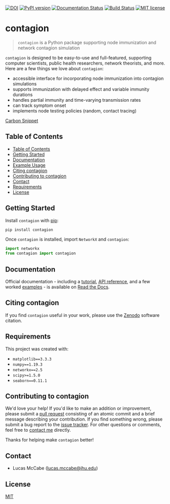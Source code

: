 [![DOI](https://zenodo.org/badge/DOI/10.5281/zenodo.3993314.svg)](https://doi.org/10.5281/zenodo.3993314)
[![PyPI version](https://badge.fury.io/py/contagion.svg)](https://badge.fury.io/py/contagion)
[![Documentation Status](https://readthedocs.org/projects/contagion/badge/?version=latest)](https://contagion.readthedocs.io/en/latest/?badge=latest)
[![Build Status](https://travis-ci.com/lucasmccabe/contagion.svg?branch=master)](https://travis-ci.com/lucasmccabe/contagion)
[![MIT license](https://img.shields.io/badge/License-MIT-blue.svg)](https://lbesson.mit-license.org/)

# contagion

> `contagion` is a Python package supporting node immunization and network contagion simulation

`contagion` is designed to be easy-to-use and full-featured, supporting computer scientists, public health researchers, network theorists, and more. Here are a few things we love about `contagion`:

- accessible interface for incorporating node immunization into contagion simulations
- supports immunization with delayed effect and variable immunity durations
- handles partial immunity and time-varying transmission rates
- can track symptom onset
- implements node testing policies (random, contact tracing)

[Carbon Snippet](https://github.com/lucasmccabe/contagion/blob/master/images/carbon_snippet.png?raw=true )


## Table of Contents
* [Table of Contents](#table-of-contents)
* [Getting Started](#getting-started)
* [Documentation](#documentation)
* [Example Usage](#example-usage)
* [Citing contagion](#citing-contagion)
* [Contributing to contagion](#contributing-to-contagion)
* [Contact](#contact)
* [Requirements](#requirements)
* [License](#license)


## Getting Started
Install `contagion` with [pip](https://pypi.org/project/contagion/):

```bash
pip install contagion
```

Once `contagion` is installed, import `NetworkX` and `contagion`:

```python
import networkx
from contagion import contagion
```


## Documentation
Official documentation - including a [tutorial](https://contagion.readthedocs.io/en/latest/tutorial.html), [API reference](https://contagion.readthedocs.io/en/latest/apiref.html), and a few worked [examples](https://contagion.readthedocs.io/en/latest/examples.html) - is available on [Read the Docs](https://contagion.readthedocs.io).


## Citing contagion
If you find `contagion` useful in your work, please use the [Zenodo](https://zenodo.org/record/3993314) software citation.


## Requirements
This project was created with:
- `matplotlib==3.3.3`
- `numpy==1.19.3`
- `networkx==2.5`
- `scipy>=1.5.0`
- `seaborn==0.11.1`


## Contributing to contagion

We'd love your help! If you'd like to make an addition or improvement, please submit a [pull request](https://github.com/lucasmccabe/contagion/pulls) consisting of an atomic commit and a brief message describing your contribution. If you find something wrong, please submit a bug report to the [issue tracker](https://github.com/lucasmccabe/contagion/issues). For other questions or comments, feel free to [contact me](#citing-contagion) directly.

Thanks for helping make `contagion` better!


## Contact
- Lucas McCabe ([lucas.mccabe@jhu.edu](mailto:lucas.mccabe@jhu.edu))


## License
[MIT](https://choosealicense.com/licenses/mit/)
